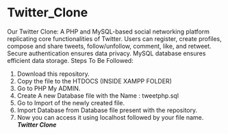 # Twitter_Clone
Our Twitter Clone: A PHP and MySQL-based social networking platform replicating core functionalities of Twitter. Users can register, create profiles, compose and share tweets, follow/unfollow, comment, like, and retweet. Secure authentication ensures data privacy. MySQL database ensures efficient data storage.
Steps To Be Followed:
1. Download this repository.
2. Copy the file to the HTDOCS (INSIDE XAMPP FOLDER)
3. Go to PHP My ADMIN.
4. Create A new Database file with the Name : tweetphp.sql
5. Go to Import of the newly created file.
6. Import Database from Database file present with the repository.
7. Now you can access it using localhost followed by your file name.
 ***Twitter Clone***
